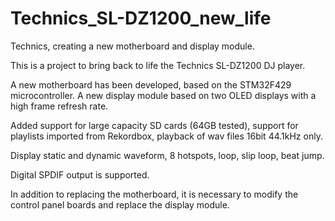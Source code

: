 # Technics_SL-DZ1200_new_life
 Technics, creating a new motherboard and display module.

This is a project to bring back to life the Technics SL-DZ1200 DJ player.

A new motherboard has been developed, based on the STM32F429 microcontroller. A new display module based on two OLED displays with a high frame refresh rate.

Added support for large capacity SD cards (64GB tested), support for playlists imported from Rekordbox, playback of wav files 16bit 44.1kHz only.

Display static and dynamic waveform, 8 hotspots, loop, slip loop, beat jump.

Digital SPDIF output is supported.

In addition to replacing the motherboard, it is necessary to modify the control panel boards and replace the display module.


